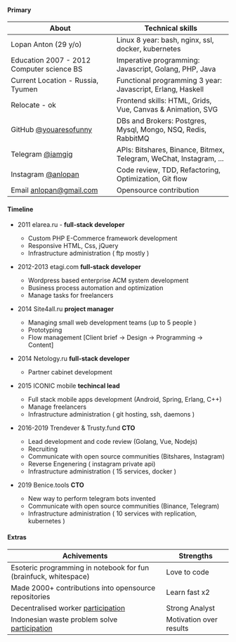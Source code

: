#### Primary 
About | Technical skills 
------------ | -------------
Lopan Anton (29 y/o) | Linux 8 year: bash, nginx, ssl, docker, kubernetes 
Education 2007 - 2012 Computer science BS | Imperative programming: Javascript, Golang, PHP, Java
Current Location - Russia, Tyumen | Functional programming 3 year: Javascript, Erlang, Haskell
Relocate - ok  | Frontend skills: HTML, Grids, Vue, Canvas & Animation, SVG
GitHub [@youaresofunny](https://github.com/youaresofunny) | DBs and Brokers: Postgres, Mysql, Mongo, NSQ, Redis, RabbitMQ 
Telegram [@iamgig](https://t.me/iamgig) | APIs: Bitshares, Binance, Bitmex, Telegram, WeChat, Instagram, ...
Instagram [@anlopan](http://instagram.com/anlopan) | Code review, TDD, Refactoring, Optimization, Git flow
Email [anlopan@gmail.com](mailto:anlopan@gmail.com) | Opensource contribution
#### Timeline 
* 2011 elarea.ru -  **full-stack developer**
    * Custom PHP E-Commerce framework development
    * Responsive HTML, Css, jQuery  
    * Infrastructure administration ( ftp mostly )
* 2012-2013 etagi.com **full-stack developer**
    * Wordpress based enterprise ACM system development
    * Business process automation and optimization
    * Manage tasks for freelancers
* 2014 Site4all.ru **project manager**
    * Managing small web development teams (up to 5 people )
    * Prototyping
    * Flow management [Client brief -> Design -> Programming -> Content]
* 2014 Netology.ru **full-stack developer**
    * Partner cabinet development 
* 2015 ICONIC mobile **techincal lead**
    * Full stack mobile apps development (Android, Spring, Erlang, C++)
    * Manage freelancers
    * Infrastructure administration ( git hosting, ssh, daemons )
* 2016-2019 Trendever & Trusty.fund **CTO**
    * Lead development and code review (Golang, Vue, Nodejs)
    * Recruiting
    * Communicate with open source communities (Bitshares, Instagram)
    * Reverse Engenering ( instagram private api)
    * Infrastructure administration ( 15 services, docker )
    
* 2019 Benice.tools **CTO**
    * New way to perform telegram bots invented
    * Communicate with open source communities (Binance, Telegram)
    * Infrastructure administration ( 10 services with replication, kubernetes )

#### Extras 

Achivements | Strengths 
------------ | -------------
Esoteric programming in notebook for fun (brainfuck, whitespace) |  Love to code
Made 2000+ contributions into opensource repositories | Learn fast x2
Decentralised worker [participation](https://www.bitshares.foundation/workers/2018-08-trusty-community-ui-p1) | Strong Analyst
Indonesian waste problem solve [participation](https://github.com/MPH-Bali) | Motivation over results
